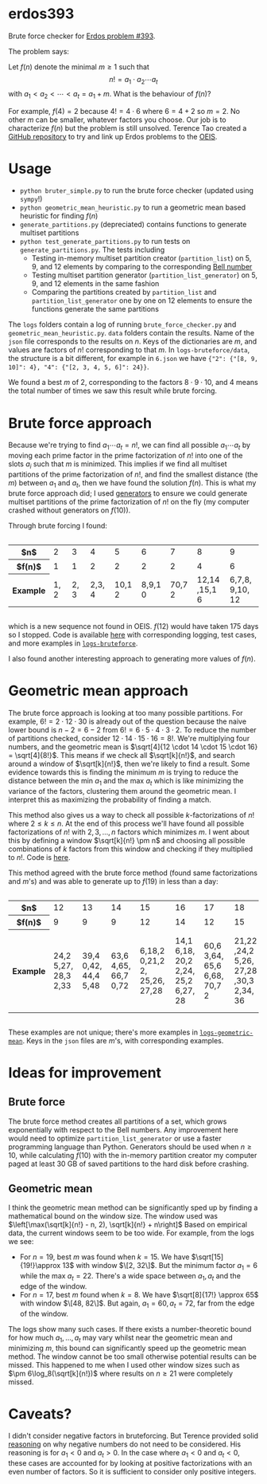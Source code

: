 ﻿# erdos393

Brute force checker for [Erdos problem #393](https://www.erdosproblems.com/393).

The problem says:

Let $f(n)$ denote the minimal $m \geq 1$ such that
$$n! = a_1 \cdot a_2 \cdots a_t$$
with $a_1 < a_2 < \cdots < a_t = a_1 + m$. What is the behaviour of $f(n)$?

For example, $f(4) = 2$ because $4! = 4 \cdot 6$ where $6 = 4 + 2$ so $m = 2$. No other $m$ can be smaller, whatever factors you choose. Our job is to characterize $f(n)$ but the problem is still unsolved. Terence Tao created a [GitHub repository](https://github.com/teorth/erdosproblems) to try and link up Erdos problems to the [OEIS](https://oeis.org/).

# Usage

- `python bruter_simple.py` to run the brute force checker (updated using `sympy`!)
- `python geometric_mean_heuristic.py` to run a geometric mean based heuristic for finding $f(n)$
- `generate_partitions.py` (depreciated) contains functions to generate multiset partitions 
- `python test_generate_partitions.py` to run tests on `generate_partitions.py`. The tests including
    - Testing in-memory multiset partition creator (`partition_list`) on 5, 9, and 12 elements by comparing to the corresponding [Bell number](https://en.wikipedia.org/wiki/Bell_number)
    - Testing multiset partition generator (`partition_list_generator`) on 5, 9, and 12 elements in the same fashion
    - Comparing the partitions created by `partition_list` and `partition_list_generator` one by one on 12 elements to ensure the functions generate the same partitions

The `logs` folders contain a log of running `brute_force_checker.py` and `geometric_mean_heuristic.py`. `data` folders contain the results. Name of the `json` file corresponds to the results on $n$. Keys of the dictionaries are $m$, and values are factors of $n!$ corresponding to that $m$. In `logs-bruteforce/data`, the structure is a bit different, for example in `6.json` we have `{"2": {"[8, 9, 10]": 4}, "4": {"[2, 3, 4, 5, 6]": 24}}`. 

We found a best $m$ of $2$, corresponding to the factors $8\cdot9\cdot10$, and 4 means the total number of times we saw this result while brute forcing.

# Brute force approach

Because we're trying to find $a_1 \cdots a_t = n!$, we can find all possible $a_1\cdots a_t$ by moving each prime factor in the prime factorization of $n!$ into one of the slots $a_i$ such that $m$ is minimized. This implies if we find all multiset partitions of the prime factorization of $n!$, and find the smallest distance (the $m$) between $a_1$ and $a_t$, then we have found the solution $f(n)$. This is what my brute force approach did; I used [generators](https://github.com/swrlly/erdos393/blob/31c0bd979919ff06c69f98909e2968ec0bccc3c8/generate_partitions.py#L77) to ensure we could generate multiset partitions of the prime factorization of $n!$ on the fly (my computer crashed without generators on $f(10)$).

Through brute forcing I found:

<div style="display:flex; justify-content: center;">
    <table>
    <tr>
        <th>$n$</th>
        <td>2</td>
        <td>3 </td>
        <td>4 </td>
        <td>5 </td>
        <td>6 </td>
        <td>7 </td>
        <td>8 </td>
        <td>9 </td>
        <td>10 </td>
        <td>11 </td>
    </tr>
    <tr>
        <th>$f(n)$ </th>
        <td>1 </td>
        <td>1 </td>
        <td>2 </td>
        <td>2 </td>
        <td>2 </td>
        <td>2 </td>
        <td>4 </td>
        <td>6 </td>
        <td>7 </td>
        <td>6 </td>
    </tr>
    <tr>
        <th>Example </th>
        <td><div style="width:21px">1,2</div> </td>
        <td><div style="width:21px">2,3</div> </td>
        <td><div style="width:33px">2,3,4</div> </td>
        <td><div style="width:38px">10,12</div></td>
        <td><div style="width:42px">8,9,10</div> </td>
        <td><div style="width:38px">70,72</div></td>
        <td><div style="width:50px">12,14,15,16</div></td>
        <td><div style="width:50px">6,7,8,9,10,12</div></td>
        <td><div style="width:59px">9,10,12,14,15,16</div></td>
        <td><div style="width:46px">30,32,33,35,36</div></td>
    </tr>
    </table>
</div>

which is a new sequence not found in OEIS. $f(12)$ would have taken 175 days so I stopped. Code is available [here](https://github.com/swrlly/erdos393) with corresponding logging, test cases, and more examples in [`logs-bruteforce`](https://github.com/swrlly/erdos393/tree/main/logs-bruteforce).

I also found another interesting approach to generating more values of $f(n)$.

# Geometric mean approach

The brute force approach is looking at too many possible partitions. For example, $6! = 2 \cdot 12 \cdot 30$ is already out of the question because the naive lower bound is $n - 2 = 6 - 2$ from $6! = 6 \cdot 5 \cdot 4 \cdot 3 \cdot 2$. To reduce the number of partitions checked, consider  $12 \cdot 14 \cdot 15 \cdot 16 = 8!$. We're multiplying four numbers, and the geometric mean is $\sqrt[4]{12 \cdot 14 \cdot 15 \cdot 16} = \sqrt[4]{8!}$. This means if we check all $\sqrt[k]{n!}$, and search around a window of $\sqrt[k]{n!}$, then we're likely to find a result. Some evidence towards this is finding the minimum $m$ is trying to reduce the distance between the min $a_1$ and the max $a_t$ which is like minimizing the variance of the factors, clustering them around the geometric mean. I interpret this as maximizing the probability of finding a match.

This method also gives us a way to check all possible $k$-factorizations of $n!$ where $2 \leq k \leq n$. At the end of this process we'll have found all possible factorizations of $n!$ with $2, 3,\dots, n$ factors which minimizes $m$. I went about this by defining a window $\sqrt[k]{n!} \pm n$ and choosing all possible combinations of $k$ factors from this window and checking if they multiplied to $n!$. Code is [here](https://github.com/swrlly/erdos393/blob/main/geometric_mean_heuristic.py).

This method agreed with the brute force method (found same factorizations and $m$'s) and was able to generate up to $f(19)$ in less than a day:

<div style="display:flex; justify-content: center;">
    <table>
    <tr>
        <th>$n$</th>
        <td>12</td>
        <td>13 </td>
        <td>14 </td>
        <td>15 </td>
        <td>16 </td>
        <td>17 </td>
        <td>18 </td>
        <td>19 </td>
    </tr>
    <tr>
        <th>$f(n)$ </th>
        <td>9 </td>
        <td>9 </td>
        <td>9 </td>
        <td>12 </td>
        <td>14 </td>
        <td>12 </td>
        <td>15 </td>
        <td>16 </td>
    </tr>
    <tr>
        <th>Example </th>
        <td><div style="width:42px">24,25,27,28,32,33</div> </td>
        <td><div style="width:42px">39,40,42,44,45,48</div> </td>
        <td><div style="width:42px">63,64,65,66,70,72</div> </td>
        <td><div style="width:55px">6,18,20,21,22, 25,26, 27,28</div></td>
        <td><div style="width:42px">14,16,18,20,22,24,25,26,27,28</div> </td>
        <td><div style="width:45px">60,63,64,65,66,68,70,72</div></td>
        <td><div style="width:50px">21,22,24,25,26,27,28,30,32,34,36</div></td>
        <td><div style="width:50px">6,8,9,10,12,13,14,15,16,17,18,19,20,21,22</div></td>
    </tr>
    </table>
</div>

These examples are not unique; there's more examples in [`logs-geometric-mean`](https://github.com/swrlly/erdos393/tree/main/logs-geometric-mean). Keys in the `json` files are $m$'s, with corresponding examples.

# Ideas for improvement

## Brute force
The brute force method creates all partitions of a set, which grows exponentially with respect to the Bell numbers. Any improvement here would need to optimize `partition_list_generator` or use a faster programming language than Python. Generators should be used when $n \geq 10$, while calculating $f(10)$ with the in-memory partition creator my computer paged at least 30 GB of saved partitions to the hard disk before crashing.

## Geometric mean
I think the geometric mean method can be significantly sped up by finding a mathematical bound on the window size. The window used was $\left[\max(\sqrt[k]{n!} - n, 2), \sqrt[k]{n!} + n\right]$ Based on empirical data, the current windows seem to be too wide. For example, from the logs we see:
- For $n = 19$, best $m$ was found when $k = 15$. We have $\sqrt[15]{19!}\approx 13$ with window $\[2, 32\]$. But the minimum factor $a_1 = 6$ while the max $a_t = 22$. There's a wide space between $a_1, a_t$ and the edge of the window.
- For $n = 17$, best $m$ found when $k=8$. We have $\sqrt[8]{17!} \approx 65$ with window $\[48, 82\]$. But again, $a_1 = 60, a_t = 72$, far from the edge of the window. 

The logs show many such cases. If there exists a number-theoretic bound for how much $a_1, \dots, a_t$ may vary whilst near the geometric mean and minimizing $m$, this bound can significantly speed up the geometric mean method. The window cannot be too small otherwise potential results can be missed. This happened to me when I used other window sizes such as $\pm 6\log_8(\sqrt[k]{n!})$ where results on $n\geq21$ were completely missed.

# Caveats?

I didn't consider negative factors in bruteforcing. But Terence provided solid [reasoning](https://github.com/teorth/erdosproblems/issues/92#issuecomment-3293076473) on why negative numbers do not need to be considered. His reasoning is for $a_1 < 0$ and $a_t > 0$. In the case where $a_1 < 0$ and $a_t < 0$, these cases are accounted for by looking at positive factorizations with an even number of factors. So it is sufficient to consider only positive integers.